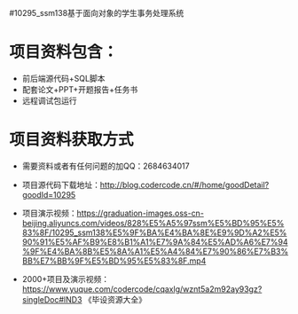 #10295_ssm138基于面向对象的学生事务处理系统

# 项目资料包含：
* 前后端源代码+SQL脚本
* 配套论文+PPT+开题报告+任务书
* 远程调试包运行

# 项目资料获取方式
* 需要资料或者有任何问题的加QQ：2684634017

* 项目源代码下载地址：http://blog.codercode.cn/#/home/goodDetail?goodId=10295

* 项目演示视频：https://graduation-images.oss-cn-beijing.aliyuncs.com/videos/828%E5%A5%97ssm%E5%BD%95%E5%83%8F/10295_ssm138%E5%9F%BA%E4%BA%8E%E9%9D%A2%E5%90%91%E5%AF%B9%E8%B1%A1%E7%9A%84%E5%AD%A6%E7%94%9F%E4%BA%8B%E5%8A%A1%E5%A4%84%E7%90%86%E7%B3%BB%E7%BB%9F%E5%BD%95%E5%83%8F.mp4


* 2000+项目及演示视频：https://www.yuque.com/codercode/cqaxlg/wznt5a2m92ay93gz?singleDoc#lND3 《毕设资源大全》



